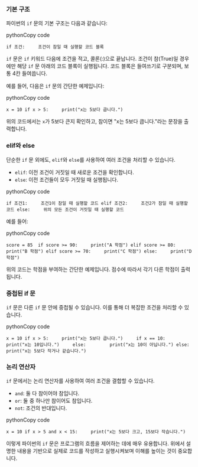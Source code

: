### 기본 구조

파이썬의 `if` 문의 기본 구조는 다음과 같습니다:

pythonCopy code

`if 조건:     조건이 참일 때 실행할 코드 블록`

`if` 문은 `if` 키워드 다음에 조건을 적고, 콜론(:)으로 끝납니다. 조건이 참(True)일 경우에만 해당 `if` 문 아래의 코드 블록이 실행됩니다. 코드 블록은 들여쓰기로 구분되며, 보통 4칸 들여씁니다.

예를 들어, 다음은 `if` 문의 간단한 예제입니다:

pythonCopy code

`x = 10 if x > 5:     print("x는 5보다 큽니다.")`

위의 코드에서는 `x`가 5보다 큰지 확인하고, 참이면 "x는 5보다 큽니다."라는 문장을 출력합니다.

### elif와 else

단순한 `if` 문 외에도, `elif`와 `else`를 사용하여 여러 조건을 처리할 수 있습니다.

- `elif`: 이전 조건이 거짓일 때 새로운 조건을 확인합니다.
- `else`: 이전 조건들이 모두 거짓일 때 실행됩니다.

pythonCopy code

`if 조건1:     조건1이 참일 때 실행할 코드 elif 조건2:     조건2가 참일 때 실행할 코드 else:     위의 모든 조건이 거짓일 때 실행할 코드`

예를 들어:

pythonCopy code

`score = 85  if score >= 90:     print("A 학점") elif score >= 80:     print("B 학점") elif score >= 70:     print("C 학점") else:     print("D 학점")`

위의 코드는 학점을 부여하는 간단한 예제입니다. 점수에 따라서 각기 다른 학점이 출력됩니다.

### 중첩된 if 문

`if` 문은 다른 `if` 문 안에 중첩될 수 있습니다. 이를 통해 더 복잡한 조건을 처리할 수 있습니다.

pythonCopy code

`x = 10 if x > 5:     print("x는 5보다 큽니다.")     if x == 10:         print("x는 10입니다.")     else:         print("x는 10이 아닙니다.") else:     print("x는 5보다 작거나 같습니다.")`

### 논리 연산자

`if` 문에서는 논리 연산자를 사용하여 여러 조건을 결합할 수 있습니다.

- `and`: 둘 다 참이어야 참입니다.
- `or`: 둘 중 하나만 참이어도 참입니다.
- `not`: 조건의 반대입니다.

pythonCopy code

`x = 10 if x > 5 and x < 15:     print("x는 5보다 크고, 15보다 작습니다.")`

이렇게 파이썬의 `if` 문은 프로그램의 흐름을 제어하는 데에 매우 유용합니다. 위에서 설명한 내용을 기반으로 실제로 코드를 작성하고 실행시켜보며 이해를 높이는 것이 중요합니다.
